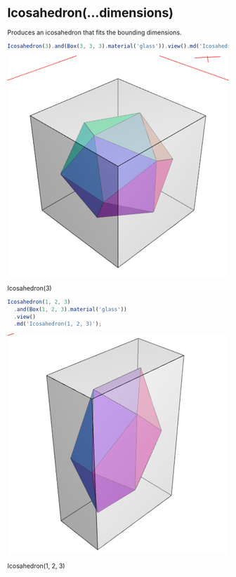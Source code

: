 # Icosahedron(...dimensions)

Produces an icosahedron that fits the bounding dimensions.

```JavaScript
Icosahedron(3).and(Box(3, 3, 3).material('glass')).view().md('Icosahedron(3)');
```

![Image](Icosahedron.md.0.png)

Icosahedron(3)

```JavaScript
Icosahedron(1, 2, 3)
  .and(Box(1, 2, 3).material('glass'))
  .view()
  .md('Icosahedron(1, 2, 3)');
```

![Image](Icosahedron.md.1.png)

Icosahedron(1, 2, 3)
